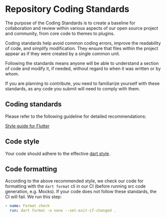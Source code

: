 # Repository Coding Standards

The purpose of the Coding Standards is to create a baseline for collaboration and review within various aspects of our open source project and community, from core code to themes to plugins.

Coding standards help avoid common coding errors, improve the readability of code, and simplify modification. They ensure that files within the project appear as if they were created by a single common unit.

Following the standards means anyone will be able to understand a section of code and modify it, if needed, without regard to when it was written or by whom.

If you are planning to contribute, you need to familiarize yourself with these standards, as any code you submit will need to comply with them.

## Coding standards

Please refer to the following guideline for detailed recommendations:

[Style guide for Flutter](https://github.com/flutter/flutter/blob/master/docs/contributing/Style-guide-for-Flutter-repo.md)

## Code style

Your code should adhere to the effective [dart style](https://dart.dev/effective-dart/style).

## Code formatting

According to the above recommended style, we check our code for formatting with the `dart format` cli in our CI
(before running src code generation, e.g. Mocks). If your code does not follow these standards,
the CI will fail. We run this step:

```yml
- name: Format check
  run: dart format -o none --set-exit-if-changed .
```